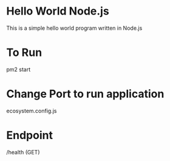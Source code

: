 # Hello World Node.js

This is a simple hello world program written in Node.js 

# To Run
pm2 start

# Change Port to run application

ecosystem.config.js

# Endpoint

/health (GET)